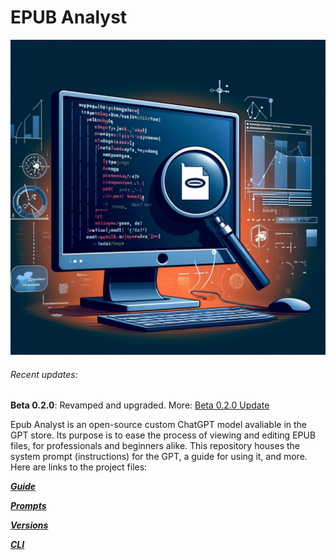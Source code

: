 # EPUB Analyst

![Computer screen](assets/Monitor.png)

###### Recent updates: 
**Beta 0.2.0**: Revamped and upgraded. More: [Beta 0.2.0 Update](updates/beta0.2.0.md)

Epub Analyst is an open-source custom ChatGPT model avaliable in the GPT store. Its purpose is to ease the process of viewing and editing EPUB files, for professionals and beginners alike. This repository houses the system prompt (instructions) for the GPT, a guide for using it, and more. Here are links to the project files:

***[Guide](GUIDE.md)***

***[Prompts](prompts/PROMPTS.md)***

***[Versions](versions/VERSIONS.md)***

***[CLI](CLI.md)***
